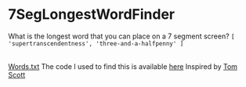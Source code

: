 # 7SegLongestWordFinder
What is the longest word that you can place on a 7 segment screen?
<code>[ 'supertranscendentness', 'three-and-a-halfpenny' ]</code>
<br><br>

<a href='https://github.com/dwyl/english-words'>Words.txt</a>
The code I used to find this is available <a href="https://github.com/kodaLee/7SegLongestWordFinder/blob/main/words.js">here</a>
Inspired by <a href="https://www.youtube.com/watch?v=zp4BMR88260">Tom Scott</a>
